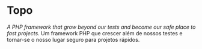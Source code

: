# Topo
*A PHP framework that grow beyond our tests and become our safe place to fast projects.*
Um framework PHP que crescer além de nossos testes e tornar-se o nosso lugar seguro para projetos rápidos.
